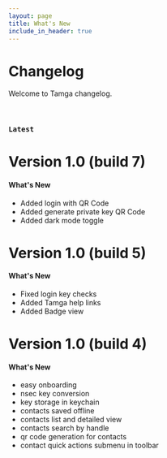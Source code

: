 ```yaml
---
layout: page
title: What's New
include_in_header: true
---
```


# Changelog
Welcome to Tamga changelog.

<br>

### `Latest`
# **Version 1.0 (build 7)**


#### What's New
- Added login with QR Code
- Added generate private key QR Code
- Added dark mode toggle


# **Version 1.0 (build 5)**


#### What's New
- Fixed login key checks
- Added Tamga help links
- Added Badge view


# **Version 1.0 (build 4)**


#### What's New
- easy onboarding
- nsec key conversion
- key storage in keychain
- contacts saved offline
- contacts list and detailed view
- contacts search by handle
- qr code generation for contacts
- contact quick actions submenu in toolbar